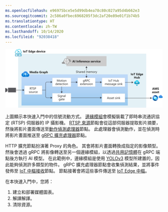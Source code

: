 ```yaml
---
ms.openlocfilehash: e96975bce5e5d99db4ea78c80c027a95d4b662e3
ms.sourcegitcommit: 2c586a0fbec6968205f3dc2af20e89e01f1b74b5
ms.translationtype: HT
ms.contentlocale: zh-TW
ms.lasthandoff: 10/14/2020
ms.locfileid: "92038418"
---
```

![概觀](../../../media/quickstarts/gRPC-extension.svg)

上圖顯示本快速入門中的信號流動方式。 [邊緣模組](https://github.com/Azure/live-video-analytics/tree/master/utilities/rtspsim-live555)會模擬裝載了即時串流通訊協定 (RTSP) 伺服器的 IP 攝影機。 [RTSP 來源](../../../media-graph-concept.md#rtsp-source)節點會從這部伺服器提取影片摘要，然後將影片畫面傳送至[動作偵測處理器](../../../media-graph-concept.md#motion-detection-processor)節點。 此處理器會偵測動作，並在偵測時將影片畫面推送至 [gRPC 擴充處理器](../../../media-graph-concept.md#grpc-extension-processor)節點。

HTTP 擴充節點扮演著 Proxy 的角色。 其會將影片畫面轉換成指定的影像類型。 然後會透過 gRPC 將影像轉送至另一個邊緣模組，以透過[共用記憶體](https://en.wikipedia.org/wiki/Shared_memory)在 gRPC 端點後方執行 AI 模型。 在此範例中，邊緣模組是使用 [YOLOv3](https://github.com/Azure/live-video-analytics/tree/master/utilities/video-analysis/yolov3-onnx) 模型所建置的，因此能夠偵測許多類型的物件。 gRPC 擴充處理器節點會收集偵測結果，並將事件發佈至 [IoT 中樞接收](../../../media-graph-concept.md#iot-hub-message-sink)節點。 節點接著會將這些事件傳送至 [IoT Edge 中樞](../../../../../iot-edge/iot-edge-glossary.md#iot-edge-hub)。

在本快速入門中，您將：

1. 建立和部署媒體圖表。
1. 解譯解譯。
1. 清除資源。